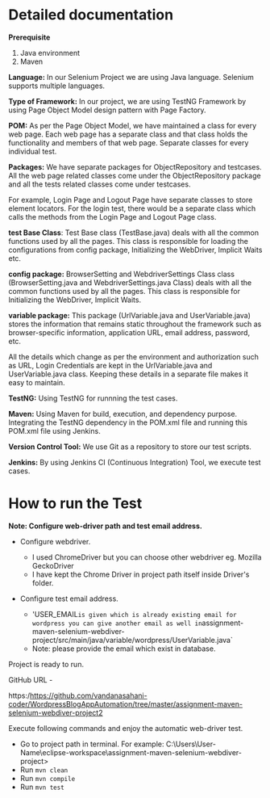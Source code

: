 # Detailed documentation #

**Prerequisite**
1. Java environment 
2. Maven

**Language:** In our Selenium Project we are using Java language. Selenium supports multiple languages.

**Type of Framework:** In our project, we are using TestNG Framework by using Page Object Model design pattern with Page Factory.

**POM:** As per the Page Object Model, we have maintained a class for every web page. Each web page has a separate class and that class holds the functionality and members of that web page. Separate classes for every individual test.

**Packages:** We have separate packages for ObjectRepository and testcases. All the web page related classes come under the ObjectRepository package and all the tests related classes come under testcases.

For example, Login Page and Logout Page have separate classes to store element locators. For the login test, there would be a separate class which calls the methods from the Login Page and Logout Page class.

**test Base Class**: Test Base class (TestBase.java) deals with all the common functions used by all the pages. This class is responsible for loading the configurations from config package, Initializing the WebDriver, Implicit Waits etc.

**config package:** BrowserSetting and WebdriverSettings Class class (BrowserSetting.java and WebdriverSettings.java Class) deals with all the common functions used by all the pages. This class is responsible for Initializing the WebDriver, Implicit Waits.

**variable package:** This package (UrlVariable.java and UserVariable.java) stores the information that remains static throughout the framework such as browser-specific information, application URL, email address, password, etc.

All the details which change as per the environment and authorization such as URL, Login Credentials are kept in the UrlVariable.java and UserVariable.java class. Keeping these details in a separate file makes it easy to maintain.

**TestNG:** Using TestNG for runnning the test cases.

**Maven:** Using Maven for build, execution, and dependency purpose. Integrating the TestNG dependency in the POM.xml file and running this POM.xml file using Jenkins.

**Version Control Tool:** We use Git as a repository to store our test scripts.

**Jenkins:** By using Jenkins CI (Continuous Integration) Tool, we execute test cases. 

# How to run the Test #

 


**Note: Configure web-driver path and test email address.**
	

- Configure webdriver.
    - I used ChromeDriver but you can choose other webdriver eg. Mozilla GeckoDriver 
    - I have kept the Chrome Driver in project path itself inside Driver's folder.
    
- Configure test email address.
    - 'USER_EMAIL` is given which is already existing email for wordpress you can give another email as well in
    `assignment-maven-selenium-webdiver-project/src/main/java/variable/wordpress/UserVariable.java` 
    - Note: please provide the email which exist in database. 
    
Project is ready to run. 

GitHub URL - 

https:/https://github.com/vandanasahani-coder/WordpressBlogAppAutomation/tree/master/assignment-maven-selenium-webdiver-project2
	
Execute following commands and enjoy the automatic web-driver test.
- Go to project path in terminal. For example: C:\Users\User-Name\eclipse-workspace\assignment-maven-selenium-webdiver-project>
- Run `mvn clean`
- Run `mvn compile`
- Run `mvn test`

